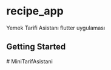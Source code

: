 # recipe_app

Yemek Tarifi Asistanı flutter uygulaması

## Getting Started

#   M i n i T a r i f A s i s t a n i  
 